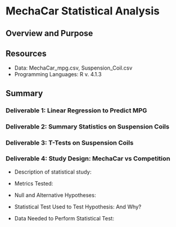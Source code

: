 # MechaCar Statistical Analysis
## Overview and Purpose


## Resources
- Data: MechaCar_mpg.csv, Suspension_Coil.csv
- Programming Languages: R v. 4.1.3

## Summary
### Deliverable 1: Linear Regression to Predict MPG



### Deliverable 2:  Summary Statistics on Suspension Coils



### Deliverable 3:  T-Tests on Suspension Coils



### Deliverable 4: Study Design:  MechaCar vs Competition
- Description of statistical study:


- Metrics Tested:

- Null and Alternative Hypotheses:

- Statistical Test Used to Test Hypothesis: And Why?

- Data Needed to Perform Statistical Test:
